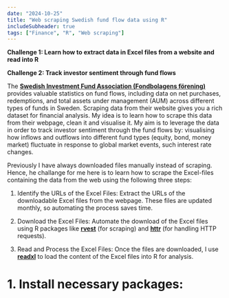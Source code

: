 ```yaml
---
date: "2024-10-25"
title: "Web scraping Swedish fund flow data using R"
includeSubheader: true
tags: ["Finance", "R", "Web scraping"]
---
```


**Challenge 1: Learn how to extract data in Excel files from a website and read into R**


**Challenge 2: Track investor sentiment through fund flows**


The [**Swedish Investment Fund Association (Fondbolagens förening)**](https://www.fondbolagen.se/) provides valuable statistics on fund flows, including data on net purchases, redemptions, and total assets under management (AUM) across different types of funds in Sweden. Scraping data from their website gives you a rich dataset for financial analysis. My idea is to learn how to scrape this data from their webpage, clean it and visualise it. My aim is to leverage the data in order to track investor sentiment through the fund flows by: visualising how inflows and outflows into different fund types (equity, bond, money market) fluctuate in response to global market events, such interest rate changes.

Previously I have always downloaded files manually instead of scraping. Hence, he challange for me here is to learn how to scrape the Excel-files containing the data from the web using the following three steps:

1. Identify the URLs of the Excel Files: Extract the URLs of the downloadable Excel files from the webpage. These files are updated monthly, so automating the process saves time.

2. Download the Excel Files: Automate the download of the Excel files using R packages like [**rvest**](https://rvest.tidyverse.org/) (for scraping) and [**httr**](https://httr.r-lib.org/) (for handling HTTP requests).

3. Read and Process the Excel Files: Once the files are downloaded, I use [**readxl**](https://readxl.tidyverse.org/) to load the content of the Excel files into R for analysis.



# 1. Install necessary packages:





